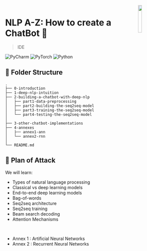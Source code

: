 <img src="https://cdn.svgporn.com/logos/pytorch.svg" align="right" width="15%"/>

# NLP A-Z: How to create a ChatBot 🤖

> IDE

![PyCharm](https://img.shields.io/badge/PyCharm-2019.3%20(Professional%20Edition)-brightgreen)
![PyTorch](https://img.shields.io/badge/PyTorch-1.3.1-red)
![Python](https://img.shields.io/badge/Python-3.7.5-blue)

## 📂 Folder Structure

    .
    ├── 0-introduction
    ├── 1-deep-nlp-intuition
    ├── 2-building-a-chatbot-with-deep-nlp
    │   ├── part1-data-preprocessing
    │   ├── part2-building-the-seq2seq-model
    │   ├── part3-training-the-seq2seq-model
    │   └── part4-testing-the-seq2seq-model
    │
    ├── 3-other-chatbot-implementations
    ├── 4-annexes
    │   ├── annex1-ann
    │   └── annex2-rnn
    │
    └── README.md

## 🦾 Plan of Attack

We will learn:

- Types of natural language processing
- Classical vs deep learning models
- End-to-end deep learning models
- Bag-of-words
- Seq2seq architecture
- Seq2seq training
- Beam search decoding
- Attention Mechanisms
<br/>

- Annex 1 : Artificial Neural Networks
- Annex 2 : Recurrent Neural Networks